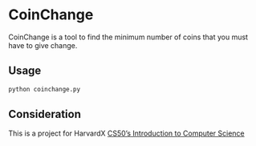 # CoinChange

CoinChange is a tool to find the minimum number of coins that you must have to give change.

## Usage

```bash
python coinchange.py
```

## Consideration

This is a project for HarvardX [CS50’s Introduction to Computer Science]( https://cs50.harvard.edu/x/2020/)

